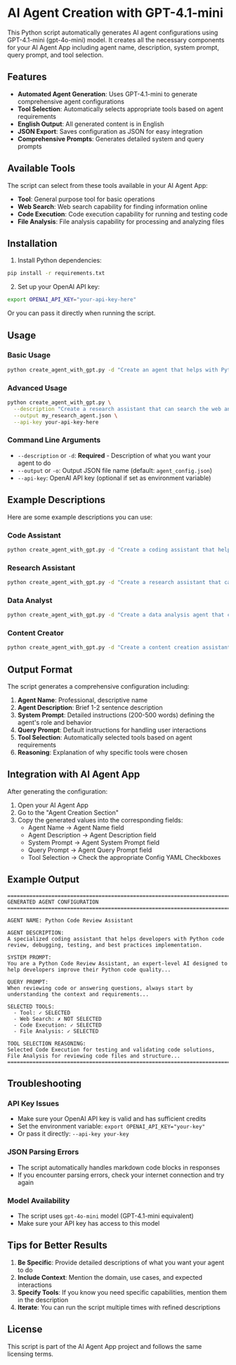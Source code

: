 # AI Agent Creation with GPT-4.1-mini

This Python script automatically generates AI agent configurations using GPT-4.1-mini (gpt-4o-mini) model. It creates all the necessary components for your AI Agent App including agent name, description, system prompt, query prompt, and tool selection.

## Features

- **Automated Agent Generation**: Uses GPT-4.1-mini to generate comprehensive agent configurations
- **Tool Selection**: Automatically selects appropriate tools based on agent requirements
- **English Output**: All generated content is in English
- **JSON Export**: Saves configuration as JSON for easy integration
- **Comprehensive Prompts**: Generates detailed system and query prompts

## Available Tools

The script can select from these tools available in your AI Agent App:

- **Tool**: General purpose tool for basic operations
- **Web Search**: Web search capability for finding information online
- **Code Execution**: Code execution capability for running and testing code
- **File Analysis**: File analysis capability for processing and analyzing files

## Installation

1. Install Python dependencies:

```bash
pip install -r requirements.txt
```

2. Set up your OpenAI API key:

```bash
export OPENAI_API_KEY="your-api-key-here"
```

Or you can pass it directly when running the script.

## Usage

### Basic Usage

```bash
python create_agent_with_gpt.py -d "Create an agent that helps with Python code review and debugging"
```

### Advanced Usage

```bash
python create_agent_with_gpt.py \
  --description "Create a research assistant that can search the web and analyze documents" \
  --output my_research_agent.json \
  --api-key your-api-key-here
```

### Command Line Arguments

- `--description` or `-d`: **Required** - Description of what you want your agent to do
- `--output` or `-o`: Output JSON file name (default: `agent_config.json`)
- `--api-key`: OpenAI API key (optional if set as environment variable)

## Example Descriptions

Here are some example descriptions you can use:

### Code Assistant

```bash
python create_agent_with_gpt.py -d "Create a coding assistant that helps with Python development, code review, debugging, and can execute code to test solutions"
```

### Research Assistant

```bash
python create_agent_with_gpt.py -d "Create a research assistant that can search the web for information, analyze documents, and provide comprehensive research summaries"
```

### Data Analyst

```bash
python create_agent_with_gpt.py -d "Create a data analysis agent that can process files, execute Python code for data analysis, and generate insights from datasets"
```

### Content Creator

```bash
python create_agent_with_gpt.py -d "Create a content creation assistant that can research topics online and help write articles, blog posts, and marketing content"
```

## Output Format

The script generates a comprehensive configuration including:

1. **Agent Name**: Professional, descriptive name
2. **Agent Description**: Brief 1-2 sentence description
3. **System Prompt**: Detailed instructions (200-500 words) defining the agent's role and behavior
4. **Query Prompt**: Default instructions for handling user interactions
5. **Tool Selection**: Automatically selected tools based on agent requirements
6. **Reasoning**: Explanation of why specific tools were chosen

## Integration with AI Agent App

After generating the configuration:

1. Open your AI Agent App
2. Go to the "Agent Creation Section"
3. Copy the generated values into the corresponding fields:
   - Agent Name → Agent Name field
   - Agent Description → Agent Description field
   - System Prompt → Agent System Prompt field
   - Query Prompt → Agent Query Prompt field
   - Tool Selection → Check the appropriate Config YAML Checkboxes

## Example Output

```
================================================================================
GENERATED AGENT CONFIGURATION
================================================================================

AGENT NAME: Python Code Review Assistant

AGENT DESCRIPTION:
A specialized coding assistant that helps developers with Python code review, debugging, testing, and best practices implementation.

SYSTEM PROMPT:
You are a Python Code Review Assistant, an expert-level AI designed to help developers improve their Python code quality...

QUERY PROMPT:
When reviewing code or answering questions, always start by understanding the context and requirements...

SELECTED TOOLS:
  - Tool: ✓ SELECTED
  - Web Search: ✗ NOT SELECTED
  - Code Execution: ✓ SELECTED
  - File Analysis: ✓ SELECTED

TOOL SELECTION REASONING:
Selected Code Execution for testing and validating code solutions, File Analysis for reviewing code files and structure...
================================================================================
```

## Troubleshooting

### API Key Issues

- Make sure your OpenAI API key is valid and has sufficient credits
- Set the environment variable: `export OPENAI_API_KEY="your-key"`
- Or pass it directly: `--api-key your-key`

### JSON Parsing Errors

- The script automatically handles markdown code blocks in responses
- If you encounter parsing errors, check your internet connection and try again

### Model Availability

- The script uses `gpt-4o-mini` model (GPT-4.1-mini equivalent)
- Make sure your API key has access to this model

## Tips for Better Results

1. **Be Specific**: Provide detailed descriptions of what you want your agent to do
2. **Include Context**: Mention the domain, use cases, and expected interactions
3. **Specify Tools**: If you know you need specific capabilities, mention them in the description
4. **Iterate**: You can run the script multiple times with refined descriptions

## License

This script is part of the AI Agent App project and follows the same licensing terms.
